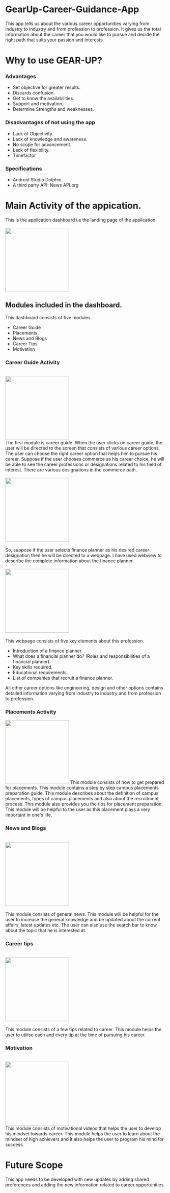# GearUp-Career-Guidance-App
This app tells us about the various career opportunities varying from industry to industry and from profession to profession. It gives us the total information about the career that you would like to pursue and decide the right path that suits your passion and interests.
<h1>Why to use GEAR-UP?</h1>
<h3>Advantages</h3>
<ul>
<li>Set objective for greater results.</li>
<li>Discards confusion.</li>
<li>Get to know the availabilities</li>
<li>Support and motivation.</li>
<li>Determine Strengths and weaknesses.</li>
</ul>
<h3>Disadvantages of not using the app</h3>
<ul>
<li>Lack of Objectivity.</li>
<li>Lack of knowledge and awareness.</li>
<li>No scope for advancement.</li>
<li>Lack of flexibility.</li>
<li>Timefactor</li>
</ul>
<h3>Specifications</h3>
<ul>
<li>Android Studio Dolphin.</li>
<li>A third party API: News API.org</li>
</ul>
<h1>Main Activity of the appication.</h1>
This is the application dashboard i.e the landing page of the application.<br>
<br>
<img width=200 src="https://user-images.githubusercontent.com/122141311/211140392-0054b4c0-1082-4def-a0a7-bafd5f35731d.png">
<h2>Modules included in the dashboard.</h2>
This dashboard consists of five modules.
<ul>
<li>Career Guide</li>
<li>Placements</li>
<li>News and Blogs</li>
<li>Career Tips</li>
<li>Motivation</li>
</ul>
<h3>Career Guide Activity</h3><br>
<div class="image">
<img width=200 src="https://user-images.githubusercontent.com/122141311/211140645-fce3e996-0767-45b3-8b53-5c7320ae0a75.png"></div>
The first module is career guide. When the user clicks on career guide, the user will be directed to the screen that consists of various career options.
The user can choose the right career option that helps him to pursue his career. Suppose if the user chooses commerce as his career choice, he will be able to see the 
career professions or designations related to his field of interest. There are various designations in the commerce path. <br>
<br>
<div class="image">
<img width=200 src="https://user-images.githubusercontent.com/122141311/211140707-36dfcfb8-a9d0-4204-b099-9f082e5989e5.png"></div>
<br>
So, suppose if the user selects finance planner as his desired career designation then he will be directed to a webpage. I have used webview to describe the complete
information about the finance planner.<br>
<br>
<div class="image">
<img width=200 src="https://user-images.githubusercontent.com/122141311/211141096-247c9fd5-80c7-49b7-80a4-dfa39e11379a.png"></div>
<br>
This webpage consists of five key elements about this profession.
<ul>
<li>Introduction of a finance planner.</li>
<li>What does a financial planner do? (Roles and responsibilities of a financial planner).</li>
<li>Key skills required.</li>
<li>Educational requirements.</li>
<li>List of companies that recruit a finance planner.</li>
</ul>
All other career options like engineering, design and other options contains detailed information varying from industry to industry and from profession to profession.
<h3>Placements Activity</h3>
<img width=200 src="https://user-images.githubusercontent.com/122141311/211141192-b9441701-cc1f-4f15-b825-12ca54f0bda1.png">
This module consists of how to get prepared for placements. This module contains a step by step campus placements preparation guide. This module describes about the 
definition of campus placements, types of campus placements and also about the recruitment process. This module also provides you the tips for placement preparation.
This module will be helpful to the user as this placement plays a very important in one's life.
<h3>News and Blogs</h3><br>
<div class="image">
<img width=200 src="https://user-images.githubusercontent.com/122141311/211141406-238bd793-b553-48cd-9ede-988aa3d4e79d.png"></div>
<br>
This module consists of general news. This module will be helpful for the user to increase the general knowledge and be updated about the current affairs, latest
updates etc. The user can also use the search bar to know about the topic that he is interested at. 
<h3>Career tips</h3><br>
<div class="image">
<img width=200 src="https://user-images.githubusercontent.com/122141311/211141716-bd975561-98d8-4a21-a3c6-7e28f6eadf89.png"></div>
<br>
This module consists of a few tips related to career. This module helps the user to utilise each and every tip at the time of pursuing his career. 
<h3>Motivation</h3><br>
<img width=200 src="https://user-images.githubusercontent.com/122141311/211141828-41dbbb91-7a7f-4e42-9c16-f630df2ea179.png"></div>
<br>
This module consists of motivational videos that helps the user to develop his mindset towards career. This module helps the user to learn about the mindset of high
achievers and it also helps the user to program his mind for success.
<h1>Future Scope</h1>
This app needs to be developed with new updates by adding shared preferences and adding the new information related to career opportunities.
